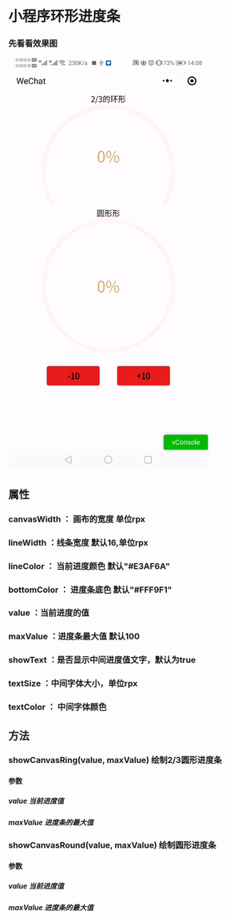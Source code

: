 # 小程序环形进度条

### 先看看效果图
![](https://github.com/954469291/ProgressView/blob/master/static/images/jindu.gif)



## 属性
 ### canvasWidth ： 画布的宽度 单位rpx
 ### lineWidth ：线条宽度 默认16,单位rpx
 ### lineColor ： 当前进度颜色 默认"#E3AF6A"
 ### bottomColor ： 进度条底色 默认"#FFF9F1"
 ### value ：当前进度的值 
 ### maxValue ：进度条最大值 默认100
 ### showText ：是否显示中间进度值文字，默认为true
 ### textSize ：中间字体大小，单位rpx
 ### textColor ： 中间字体颜色
 
 
 
 ## 方法
 ### showCanvasRing(value, maxValue) 绘制2/3圆形进度条
 #### 参数
 ##### value 当前进度值
 ##### maxValue 进度条的最大值
 
 ### showCanvasRound(value, maxValue) 绘制圆形进度条
 #### 参数
 ##### value 当前进度值
 ##### maxValue 进度条的最大值
 
